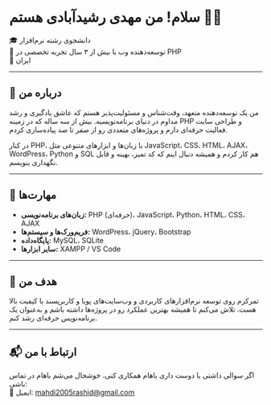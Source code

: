 # سلام! من مهدی رشیدآبادی هستم 👨‍💻

🎓 دانشجوی رشته نرم‌افزار  
💼 توسعه‌دهنده وب با بیش از ۳ سال تجربه تخصصی در PHP  
📍 ایران  

---

## 🧠 درباره من

من یک توسعه‌دهنده متعهد، وقت‌شناس و مسئولیت‌پذیر هستم که عاشق یادگیری و رشد مداوم در دنیای برنامه‌نویسیه. بیش از سه ساله که در زمینه PHP و طراحی سایت فعالیت حرفه‌ای دارم و پروژه‌های متعددی رو از صفر تا صد پیاده‌سازی کردم.

در کنار PHP، با زبان‌ها و ابزارهای متنوعی مثل JavaScript، CSS، HTML، AJAX، WordPress، Python و SQL هم کار کردم و همیشه دنبال اینم که کد تمیز، بهینه و قابل نگهداری بنویسم.

---

## 💼 مهارت‌ها

- **زبان‌های برنامه‌نویسی:** PHP (حرفه‌ای)، JavaScript، Python، HTML، CSS، AJAX  
- **فریم‌ورک‌ها و سیستم‌ها:** WordPress، jQuery، Bootstrap  
- **پایگاه‌داده:** MySQL، SQLite  
- **سایر ابزارها:** XAMPP / VS Code

---

## 🎯 هدف من

تمرکزم روی توسعه نرم‌افزارهای کاربردی و وب‌سایت‌های پویا و کاربرپسند با کیفیت بالا هست. تلاش می‌کنم تا همیشه بهترین عملکرد رو در پروژه‌ها داشته باشم و به‌عنوان یک برنامه‌نویس حرفه‌ای رشد کنم.

---

## 📬 ارتباط با من

اگر سوالی داشتی یا دوست داری باهام همکاری کنی، خوشحال می‌شم باهام در تماس باشی:  
📧 ایمیل: mahdi2005rashid@gmail.com  


